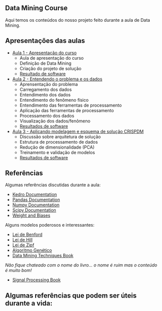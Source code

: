 ## Data Mining Course

Aqui temos os conteúdos do nosso projeto feito durante a aula de Data Mining.

## Apresentações das aulas

- [Aula 1 - Apresentação do curso](/presentations/introduction_class.pdf)
  - Aula de apresentação do curso
  - Definição de Data Mining
  - Criação do projeto de solução
  - [Resultado de software](/bearings/README.md)
- [Aula 2 - Entendendo o problema e os dados](/presentations/data_mining_techniques_class.pdf)
  - Aprensentação do problema
  - Carregamento dos dados
  - Entendimento dos dados
  - Entendimento do fenômeno físico
  - Entendimento das ferramentas de processamento
  - Aplicação das ferramentas de processamento
  - Processamento dos dados
  - Visualização dos dados/fenômeno
  - [Resultados de software](/bearings/notebooks/Aula%202.ipynb)
- [Aula 3 - Aplicando modelagem e esquema de solução CRISPDM](/recordings/)
  - Discussão sobre arquitetura de solução
  - Estrutura de processamento de dados
  - Redução de dimensionalidade (PCA)
  - Treinamento e validação de modelos
  - [Resultados de software](/bearings/notebooks/Aula%203.ipynb)

## Referências

Algumas referências discutidas durante a aula:

- [Kedro Documentation](https://docs.kedro.org/en/stable/)
- [Pandas Documentation](https://pandas.pydata.org/)
- [Numpy Documentation](https://numpy.org/devdocs/)
- [Scipy Documentation](https://docs.scipy.org/doc/scipy/)
- [Weight and Biases](https://wandb.ai/site)

Alguns modelos poderosos e interessantes:

- [Lei de Benford](https://pt.wikipedia.org/wiki/Lei_de_Benford)
- [Lei de Hill](https://www.jstor.org/stable/2974952)
- [Lei de Zipf](https://pt.wikipedia.org/wiki/Lei_de_Zipf#:~:text=A%20lei%20de%20Zipf%20foi,classifica%C3%A7%C3%A3o%20na%20tabela%20de%20frequ%C3%AAncias.)
- [Algoritmo Genético](https://www.amazon.com/Introduction-Genetic-Algorithms-Complex-Adaptive/dp/0262631857/ref=sr_1_11?crid=32NBFOQQJ15XA&dib=eyJ2IjoiMSJ9.wb6flxw4GyZiasl8s7gEsujvMP1mWp7JYrLDYJdmwrFdB1luLRB8E2MjhLgIrPRdypUiqFX7CcYMUcp-fNizoKR5otzU7IX-49A75T75gBSuX8_scPzyU_ButZ_yWd4Hw_80qcasdVMYF2LgcmIBlOb09uuOOgwauuvYI0gcrIHLNCH9eimTpADrvv_qg2kpZ03zH2XdAsaKOHZCDLh9IMZRo-8fAmwBIyUhljk5t6M.uQW8VrXyMzDD4EmpOhQkAFdk2J0UfEGdHTLu8nQ7VUo&dib_tag=se&keywords=genetic+algorithms&qid=1715626562&s=books&sprefix=Genetic+Al%2Cstripbooks-intl-ship%2C283&sr=1-11)
- [Data Mining Techniques Book](https://www.amazon.com/Data-Mining-Techniques-Relationship-Management/dp/0470650931)

_Não fique chateado com o nome do livro... o nome é ruim mas o conteúdo é muito bom!_

- [Signal Processing Book](https://www.amazon.com/Digital-Processing-Complete-Electrical-Engineering-ebook/dp/B06XGZVWWJ/ref=sr_1_7?crid=1POB8O7QZBA7W&dib=eyJ2IjoiMSJ9.SPgASKIY0xsK5sMNOcFnZoiGjZ0_XmmlrmBDE_lqRcH-EoBcV_Y3fqo3-MWvEXpdT4z59resU4cmbmcpXJv_CJk9Xb_ijCR_D3MPS2f2PaIXi6IIkQnU9OP09DQn16ZVW0F34WEASsfZR6l9xrY6_M5FbNscbZfhY3ViXREI1_JieeTYIPaL24S5zyyQb2FTZ6WIzK3nrMQpvhi6H01YmiMmnvzE2GCC21Ks_gzsmNI.jScEy68x3kKtFGcv_io92hbE_hHSbkCy8XrOOS37g9w&dib_tag=se&keywords=signal+processing&qid=1715627789&s=books&sprefix=signal+processi%2Cstripbooks-intl-ship%2C238&sr=1-7)

## Algumas referências que podem ser úteis durante a vida:
